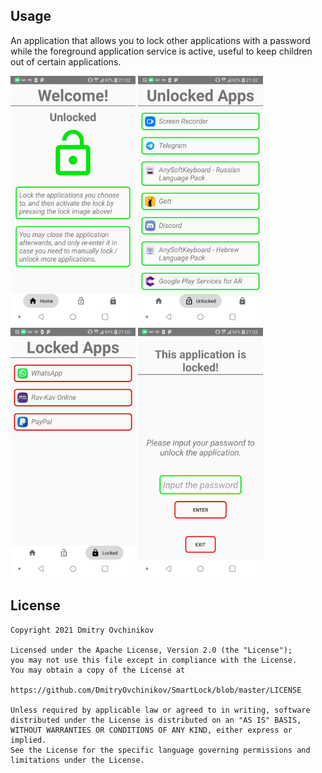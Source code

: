 ## Usage
An application that allows you to lock other applications with a password while the foreground application service is active, useful to keep children out of certain applications.

<img src="https://github.com/DmitryOvchinikov/SmartLock/blob/master/1.png" width="200" width="120" /> <img src="https://github.com/DmitryOvchinikov/SmartLock/blob/master/2.png" width="200" width="120" /> <img src="https://github.com/DmitryOvchinikov/SmartLock/blob/master/3.png" width="200" width="120" /> <img src="https://github.com/DmitryOvchinikov/SmartLock/blob/master/0.png" width="200" width="120" />


## License   
  
```  
Copyright 2021 Dmitry Ovchinikov  
  
Licensed under the Apache License, Version 2.0 (the "License");  
you may not use this file except in compliance with the License.  
You may obtain a copy of the License at  
  
https://github.com/DmitryOvchinikov/SmartLock/blob/master/LICENSE  
  
Unless required by applicable law or agreed to in writing, software  
distributed under the License is distributed on an "AS IS" BASIS,  
WITHOUT WARRANTIES OR CONDITIONS OF ANY KIND, either express or implied.  
See the License for the specific language governing permissions and  
limitations under the License.  
```
